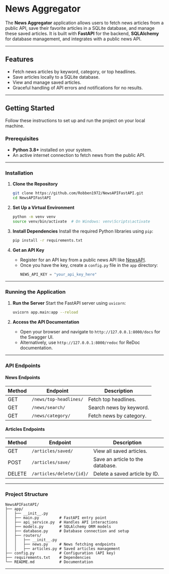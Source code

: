 # **News Aggregator**

The **News Aggregator** application allows users to fetch news articles from a public API, save their favorite articles in a SQLite database, and manage these saved articles. It is built with **FastAPI** for the backend, **SQLAlchemy** for database management, and integrates with a public news API.

---

## **Features**
- Fetch news articles by keyword, category, or top headlines.
- Save articles locally to a SQLite database.
- View and manage saved articles.
- Graceful handling of API errors and notifications for no results.

---

## **Getting Started**
Follow these instructions to set up and run the project on your local machine.

### **Prerequisites**
- **Python 3.8+** installed on your system.
- An active internet connection to fetch news from the public API.

---

### **Installation**

1. **Clone the Repository**
   ```bash
   git clone https://github.com/Robben1972/NewsAPIFastAPI.git
   cd NewsAPIFastAPI
   ```

2. **Set Up a Virtual Environment**
   ```bash
   python -m venv venv
   source venv/bin/activate  # On Windows: venv\Scripts\activate
   ```

3. **Install Dependencies**
   Install the required Python libraries using `pip`:
   ```bash
   pip install -r requirements.txt
   ```

4. **Get an API Key**
   - Register for an API key from a public news API like [NewsAPI](https://newsapi.org/).
   - Once you have the key, create a `config.py` file in the `app` directory:
     ```python
     NEWS_API_KEY = "your_api_key_here"
     ```

---

### **Running the Application**

1. **Run the Server**
   Start the FastAPI server using `uvicorn`:
   ```bash
   uvicorn app.main:app --reload
   ```

2. **Access the API Documentation**
   - Open your browser and navigate to `http://127.0.0.1:8000/docs` for the Swagger UI.
   - Alternatively, use `http://127.0.0.1:8000/redoc` for ReDoc documentation.

---

### **API Endpoints**

#### **News Endpoints**
| Method | Endpoint            | Description                        |
|--------|---------------------|------------------------------------|
| GET    | `/news/top-headlines/` | Fetch top headlines.               |
| GET    | `/news/search/`        | Search news by keyword.            |
| GET    | `/news/category/`      | Fetch news by category.            |

#### **Articles Endpoints**
| Method | Endpoint               | Description                        |
|--------|------------------------|------------------------------------|
| GET    | `/articles/saved/`     | View all saved articles.           |
| POST   | `/articles/save/`      | Save an article to the database.   |
| DELETE | `/articles/delete/{id}/` | Delete a saved article by ID.      |

---

### **Project Structure**
```
NewsAPIFastAPI/
├── app/
│   ├── __init__.py
│   ├── main.py         # FastAPI entry point
│   ├── api_service.py  # Handles API interactions
│   ├── models.py       # SQLAlchemy ORM models
│   ├── database.py     # Database connection and setup
│   ├── routers/
│   │   ├── __init__.py
│   │   ├── news.py     # News fetching endpoints
│   │   ├── articles.py # Saved articles management
├── config.py           # Configuration (API key)
├── requirements.txt    # Dependencies
└── README.md           # Documentation
```

---
